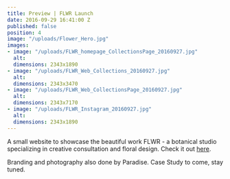 ```yaml
---
title: Preview | FLWR Launch
date: 2016-09-29 16:41:00 Z
published: false
position: 4
image: "/uploads/Flower_Hero.jpg"
images:
- image: "/uploads/FLWR_homepage_CollectionsPage_20160927.jpg"
  alt: 
  dimensions: 2343x1890
- image: "/uploads/FLWR_Web_Collections_20160927.jpg"
  alt: 
  dimensions: 2343x3470
- image: "/uploads/FLWR_Web_CollectionsPage_20160927.jpg"
  alt: 
  dimensions: 2343x7170
- image: "/uploads/FLWR_Instagram_20160927.jpg"
  alt: 
  dimensions: 2343x1890
---
```


A small website to showcase the beautiful work FLWR - a botanical studio specializing in creative consultation and floral design. Check it out [here](http://www.flwrstudio.com/).


Branding and photography also done by Paradise. Case Study to come, stay tuned.

